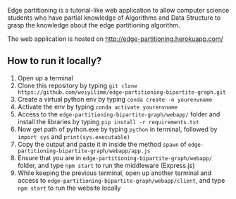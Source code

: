 Edge partitioning is a tutorial-like web application to allow computer science students who have partial knowledge of Algorithms
and Data Structure to grasp the knowledge about the edge partitioning algorithm.

The web application is hosted on http://edge-partitioning.herokuapp.com/

## How to run it locally?
1. Open up a terminal
1. Clone this repository by typing `git clone https://github.com/weiyilimm/edge-partitioning-bipartite-graph.git`
1. Create a virtual python env by typing `conda create -n yourenvname`
1. Activate the env by typing `conda activate yourenvname`
1. Access to the `edge-partitioning-bipartite-graph/webapp/` folder and install the libraries by typing `pip install -r requirements.txt`
1. Now get path of python.exe by typing `python` in terminal, followed by `import sys` and `print(sys.executable)`
1. Copy the output and paste it in inside the method `spawn` of `edge-partitioning-bipartite-graph/webapp/app.js`
1. Ensure that you are in `edge-partitioning-bipartite-graph/webapp/` folder, and type `npm start` to run the middleware (Express.js)
1. While keeping the previous terminal, open up another terminal and access to `edge-partitioning-bipartite-graph/webapp/client`, and type `npm start` to run the website locally
